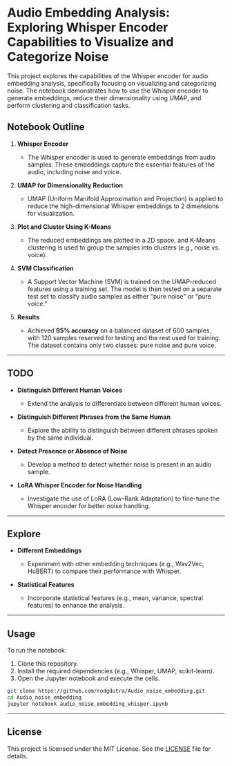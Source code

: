 # Audio Embedding Analysis: Exploring Whisper Encoder Capabilities to Visualize and Categorize Noise

This project explores the capabilities of the Whisper encoder for audio embedding analysis, specifically focusing on visualizing and categorizing noise. The notebook demonstrates how to use the Whisper encoder to generate embeddings, reduce their dimensionality using UMAP, and perform clustering and classification tasks.

## Notebook Outline

1. **Whisper Encoder**  
   - The Whisper encoder is used to generate embeddings from audio samples. These embeddings capture the essential features of the audio, including noise and voice.

2. **UMAP for Dimensionality Reduction**  
   - UMAP (Uniform Manifold Approximation and Projection) is applied to reduce the high-dimensional Whisper embeddings to 2 dimensions for visualization.

3. **Plot and Cluster Using K-Means**  
   - The reduced embeddings are plotted in a 2D space, and K-Means clustering is used to group the samples into clusters (e.g., noise vs. voice).

4. **SVM Classification**  
   - A Support Vector Machine (SVM) is trained on the UMAP-reduced features using a training set. The model is then tested on a separate test set to classify audio samples as either "pure noise" or "pure voice."

5. **Results**  
   - Achieved **95% accuracy** on a balanced dataset of 600 samples, with 120 samples reserved for testing and the rest used for training. The dataset contains only two classes: pure noise and pure voice.

---

## TODO

- **Distinguish Different Human Voices**  
  - Extend the analysis to differentiate between different human voices.

- **Distinguish Different Phrases from the Same Human**  
  - Explore the ability to distinguish between different phrases spoken by the same individual.

- **Detect Presence or Absence of Noise**  
  - Develop a method to detect whether noise is present in an audio sample.

- **LoRA Whisper Encoder for Noise Handling**  
  - Investigate the use of LoRA (Low-Rank Adaptation) to fine-tune the Whisper encoder for better noise handling.

---

## Explore

- **Different Embeddings**  
  - Experiment with other embedding techniques (e.g., Wav2Vec, HuBERT) to compare their performance with Whisper.

- **Statistical Features**  
  - Incorporate statistical features (e.g., mean, variance, spectral features) to enhance the analysis.

---

## Usage

To run the notebook:
1. Clone this repository.
2. Install the required dependencies (e.g., Whisper, UMAP, scikit-learn).
3. Open the Jupyter notebook and execute the cells.

```bash
git clone https://github.com/rodgdutra/Audio_noise_embedding.git
cd Audio_noise_embedding
jupyter notebook audio_noise_embedding_whisper.ipynb
```

---

## License

This project is licensed under the MIT License. See the [LICENSE](LICENSE) file for details.
